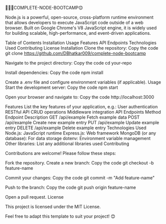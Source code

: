 🧑🏻‍💻COMPLETE-NODE-BOOTCAMP😊

Node.js is a powerful, open-source, cross-platform runtime environment that allows developers to execute JavaScript code outside of a web browser. Built on Google Chrome's V8 JavaScript engine, it is widely used for building scalable, high-performance, and event-driven applications.

Table of Contents
Installation
Usage
Features
API Endpoints
Technologies Used
Contributing
License
Installation
Clone the repository:
Copy the code
git clone https://github.com/DBhatkar009/complete-node-bootcamp

Navigate to the project directory:
Copy the code
cd your-repo

Install dependencies:
Copy the code
npm install

Create a .env file and configure environment variables (if applicable).
Usage
Start the development server:
Copy the code
npm start

Open your browser and navigate to:
Copy the code
http://localhost:3000

Features
List the key features of your application, e.g.:
User authentication
RESTful API
CRUD operations
Middleware integration
API Endpoints
Method Endpoint Description
GET /api/example Fetch example data
POST /api/example Create new example entry
PUT /api/example Update example entry
DELETE /api/example Delete example entry
Technologies Used
Node.js: JavaScript runtime
Express.js: Web framework
MongoDB (or any database): For data storage
dotenv: Environment variable management
Other libraries: List any additional libraries used
Contributing

Contributions are welcome! Please follow these steps:

Fork the repository.
Create a new branch:
Copy the code
git checkout -b feature-name

Commit your changes:
Copy the code
git commit -m "Add feature-name"

Push to the branch:
Copy the code
git push origin feature-name

Open a pull request.
License

This project is licensed under the MIT License.

Feel free to adapt this template to suit your project! 😊
